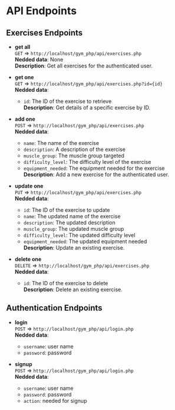 # API Endpoints

## Exercises Endpoints

- **get all**  
  `GET` => `http://localhost/gym_php/api/exercises.php`  
  **Nedded data**: None  
  **Description**: Get all exercises for the authenticated user.

- **get one**  
  `GET` => `http://localhost/gym_php/api/exercises.php?id={id}`  
  **Nedded data**:  
  - `id`: The ID of the exercise to retrieve  
  **Description**: Get details of a specific exercise by ID.

- **add one**  
  `POST` => `http://localhost/gym_php/api/exercises.php`  
  **Nedded data**:
  - `name`: The name of the exercise
  - `description`: A description of the exercise
  - `muscle_group`: The muscle group targeted
  - `difficulty_level`: The difficulty level of the exercise
  - `equipment_needed`: The equipment needed for the exercise  
  **Description**: Add a new exercise for the authenticated user.

- **update one**  
  `PUT` => `http://localhost/gym_php/api/exercises.php`  
  **Nedded data**:
  - `id`: The ID of the exercise to update
  - `name`: The updated name of the exercise
  - `description`: The updated description
  - `muscle_group`: The updated muscle group
  - `difficulty_level`: The updated difficulty level
  - `equipment_needed`: The updated equipment needed  
  **Description**: Update an existing exercise.

- **delete one**  
  `DELETE` => `http://localhost/gym_php/api/exercises.php`  
  **Nedded data**:
  - `id`: The ID of the exercise to delete  
  **Description**: Delete an existing exercise.

## Authentication Endpoints

- **login**  
  `POST` => `http://localhost/gym_php/api/login.php`  
  **Nedded data**:
  - `username`: user name
  - `password`: password
  
- **signup**  
  `POST` => `http://localhost/gym_php/api/login.php`  
  **Nedded data**:
  - `username`: user name
  - `password`: password
  - `action`: needed for signup 
